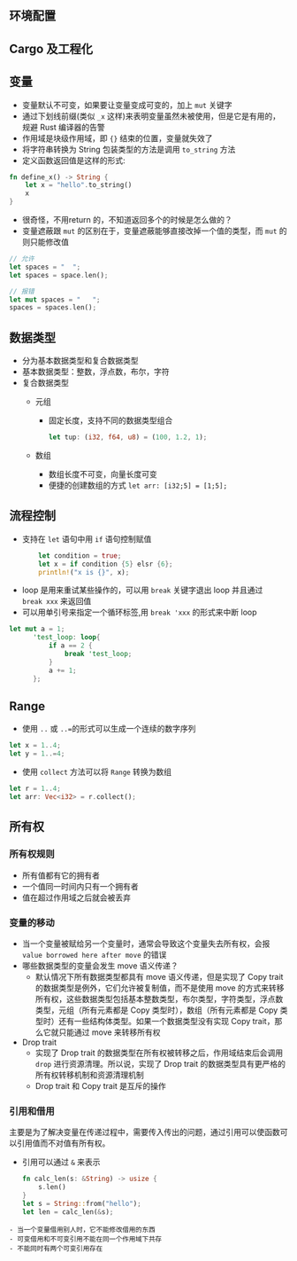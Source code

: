 ## 环境配置

## Cargo 及工程化 

## 变量
- 变量默认不可变，如果要让变量变成可变的，加上 `mut` 关键字
- 通过下划线前缀(类似 `_x` 这样)来表明变量虽然未被使用，但是它是有用的，规避 Rust 编译器的告警
- 作用域是块级作用域，即 `{}` 结束的位置，变量就失效了
- 将字符串转换为 String 包装类型的方法是调用 `to_string` 方法
- 定义函数返回值是这样的形式:
```Rust
fn define_x() -> String {
	let x = "hello".to_string()
	x
}
```
- 很奇怪，不用return 的，不知道返回多个的时候是怎么做的？
- 变量遮蔽跟 `mut` 的区别在于，变量遮蔽能够直接改掉一个值的类型，而 `mut` 的则只能修改值
```Rust
// 允许
let spaces = "  ";
let spaces = space.len();

// 报错
let mut spaces = "   ";
spaces = spaces.len();
```


## 数据类型
- 分为基本数据类型和复合数据类型
- 基本数据类型：整数，浮点数，布尔，字符
- 复合数据类型
	- 元组
		- 固定长度，支持不同的数据类型组合
		  ```Rust
		  let tup: (i32, f64, u8) = (100, 1.2, 1);
		  ```

	- 数组
		- 数组长度不可变，向量长度可变
		- 便捷的创建数组的方式 `let arr: [i32;5] = [1;5];`
## 流程控制
- 支持在 `let` 语句中用 `if` 语句控制赋值
  ```Rust
	  let condition = true;
	  let x = if condition {5} elsr {6};
	  println!("x is {}", x); 
  ```
- loop 是用来重试某些操作的，可以用 ` break ` 关键字退出 loop 并且通过 ` break xxx` 来返回值
- 可以用单引号来指定一个循环标签,用 ` break 'xxx ` 的形式来中断 loop 
```Rust
let mut a = 1;
	  'test_loop: loop{
		  if a == 2 {
			  break 'test_loop;
		  }
		  a += 1;
	  };
```

## Range
- 使用 `..` 或 `..=`的形式可以生成一个连续的数字序列
```Rust
let x = 1..4;
let y = 1..=4; 
```
- 使用 `collect` 方法可以将 `Range` 转换为数组
```Rust
let r = 1..4;
let arr: Vec<i32> = r.collect();
```

## 所有权
### 所有权规则
- 所有值都有它的拥有者
- 一个值同一时间内只有一个拥有者
- 值在超过作用域之后就会被丢弃
### 变量的移动
- 当一个变量被赋给另一个变量时，通常会导致这个变量失去所有权，会报 `value borrowed here after move` 的错误
- 哪些数据类型的变量会发生 move 语义传递？
	- 默认情况下所有数据类型都具有 move 语义传递，但是实现了 Copy trait 的数据类型是例外，它们允许被复制值，而不是使用 move 的方式来转移所有权，这些数据类型包括基本整数类型，布尔类型，字符类型，浮点数类型，元组（所有元素都是 Copy 类型时），数组（所有元素都是 Copy 类型时）还有一些结构体类型。如果一个数据类型没有实现 Copy trait，那么它就只能通过 move 来转移所有权
- Drop trait
	- 实现了 Drop trait 的数据类型在所有权被转移之后，作用域结束后会调用 `drop` 进行资源清理。所以说，实现了 Drop trait 的数据类型具有更严格的所有权转移机制和资源清理机制
	- Drop trait 和 Copy trait 是互斥的操作
### 引用和借用
主要是为了解决变量在传递过程中，需要传入传出的问题，通过引用可以使函数可以引用值而不对值有所有权。
- 引用可以通过 `&` 来表示
  ```Rust
  fn calc_len(s: &String) -> usize {
      s.len()
  }
  let s = String::from("hello");
  let len = calc_len(&s);
```
- 当一个变量借用别人时，它不能修改借用的东西
- 可变借用和不可变引用不能在同一个作用域下共存
- 不能同时有两个可变引用存在
